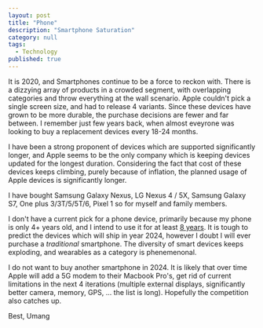 ```yaml
---
layout: post
title: "Phone"
description: "Smartphone Saturation"
category: null
tags: 
  - Technology
published: true
---
```


It is 2020, and Smartphones continue to be a force to reckon with. There is a dizzying array of products in a crowded segment, with overlapping categories and throw everything at the wall scenario. Apple couldn't pick a single screen size, and had to release 4 variants. Since these devices have grown to be more durable, the purchase decisions are fewer and far between. I remember just few years back, when almost eveyrone was looking to buy a replacement devices every 18-24 months. 

I have been a strong proponent of devices which are supported significantly longer, and Apple seems to be the only company which is keeping devices updated for the longest duration. Considering the fact that cost of these devices keeps climbing, purely because of inflation, the planned usage of Apple devices is significantly longer.

I have bought Samsung Galaxy Nexus, LG Nexus 4 / 5X, Samsung Galaxy S7, One plus 3/3T/5/5T/6, Pixel 1 so for myself and family members. 

I don't have a current pick for a phone device, primarily because my phone is only 4+ years old, and I intend to use it for at least [8 years](https://umangsaini.cricket/2019/12/2020/). It is tough to predict the devices which will ship in year 2024, however I doubt I will ever purchase a *traditional* smartphone. The diversity of smart devices keeps exploding, and wearables as a category is phenemenonal. 

I do not want to buy another smartphone in 2024. It is likely that over time Apple will add a 5G modem to their Macbook Pro's,  get rid of current limitations in the next 4 iterations (multiple external displays, significantly better camera, memory, GPS, ... the list is long). Hopefully the competition also catches up.

Best, Umang
